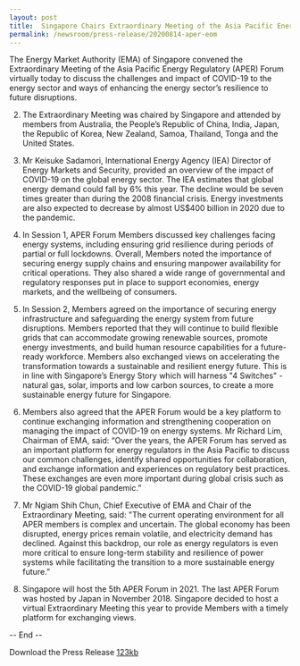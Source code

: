 ```yaml
---
layout: post
title:  Singapore Chairs Extraordinary Meeting of the Asia Pacific Energy Regulatory Forum on Regulatory Challenges and Best Practices amidst Covid-19 Outbreak
permalink: /newsroom/press-release/20200814-aper-eom
---
```

The Energy Market Authority (EMA) of Singapore convened the Extraordinary Meeting of the Asia Pacific Energy Regulatory (APER) Forum virtually today to discuss the challenges and impact of COVID-19 to the energy sector and ways of enhancing the energy sector’s resilience to future disruptions.

2. The Extraordinary Meeting was chaired by Singapore and attended by members from Australia, the People’s Republic of China, India, Japan, the Republic of Korea, New Zealand, Samoa, Thailand, Tonga and the United States.

3. Mr Keisuke Sadamori, International Energy Agency (IEA) Director of Energy Markets and Security, provided an overview of the impact of COVID-19 on the global energy sector. The IEA estimates that global energy demand could fall by 6% this year. The decline would be seven times greater than during the 2008 financial crisis. Energy investments are also expected to decrease by almost US$400 billion in 2020 due to the pandemic.

4. In Session 1, APER Forum Members discussed key challenges facing energy systems, including ensuring grid resilience during periods of partial or full lockdowns. Overall, Members noted the importance of securing energy supply chains and ensuring manpower availability for critical operations. They also shared a wide range of governmental and regulatory responses put in place to support economies, energy markets, and the wellbeing of consumers.

5. In Session 2, Members agreed on the importance of securing energy infrastructure and safeguarding the energy system from future disruptions. Members reported that they will continue to build flexible grids that can accommodate growing renewable sources, promote energy investments, and build human resource capabilities for a future-ready workforce. Members also exchanged views on accelerating the transformation towards a sustainable and resilient energy future. This is in line with Singapore’s Energy Story which will harness "4 Switches" - natural gas, solar, imports and low carbon sources, to create a more sustainable energy future for Singapore.

6. Members also agreed that the APER Forum would be a key platform to continue exchanging information and strengthening cooperation on managing the impact of COVID-19 on energy systems. Mr Richard Lim, Chairman of EMA, said: “Over the years, the APER Forum has served as an important platform for energy regulators in the Asia Pacific to discuss our common challenges, identify shared opportunities for collaboration, and exchange information and experiences on regulatory best practices. These exchanges are even more important during global crisis such as the COVID-19 global pandemic.”

7. Mr Ngiam Shih Chun, Chief Executive of EMA and Chair of the Extraordinary Meeting, said: "The current operating environment for all APER members is complex and uncertain. The global economy has been disrupted, energy prices remain volatile, and electricity demand has declined. Against this backdrop, our role as energy regulators is even more critical to ensure long-term stability and resilience of power systems while facilitating the transition to a more sustainable energy future.”

8. Singapore will host the 5th APER Forum in 2021. The last APER Forum was hosted by Japan in November 2018. Singapore decided to host a virtual Extraordinary Meeting this year to provide Members with a timely platform for exchanging views.

-- End --

Download the Press Release [123kb](/files/20200814-APER-EOM-Regulatory-Challenges-and-Best-Practices-amidst-Covid19-Outbreak.pdf)
